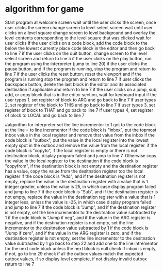 # algorithm for game

Start program at welcome screen
wait until the user clicks the screen, once user clicks the screen change screen to level select screen
wait until user clicks on a level square
change screen to level background and overlay the level contents corresponding to the level square that was clicked
wait for user clicks
if the user clicks on a code block, add the code block to the below the lowest currently place code block in the editor and then go back to line 7
if the user clicks on the quit button, change screen to the level select screen and return to line 5
if the user clicks on the play button, run the program using the interpreter (jump to line 20)
if the user clicks the pause button, and if the program is running, stop the program and return to line 7
if the user clicks the reset button, reset the viewport and if the program is running stop the program and return to line 7
if user clicks the backspace button, delete the last block in the editor and its associated destination if applicable and return to line 7
if the user clicks on a jump, sub, add, or copy block that is in the editor section, wait for keyboard input 
if the user types 1, set register of block to ARG and go back to line 7
if user types 2, set register of the block to THIS and go back to line 7
if user types 3, set register of block to THAT and go back to line 7
if user types 4, set register of block to LOCAL and go back to line 7

#algorithm for interpreter
set the line incrementor to 1
got to the code block at the line = to line incrementor
if the code block is "inbox", put the topmost inbox value in the local register and remove that value from the inbox 
if the code block is "outbox", put the value in the local register into the lowest empty spot in the outbox and remove the value from the local register. 
if the code block is "copyto", if the local register is empty or there is not desitnation block, display program failed and jump to line 7. Otherwise copy the value in the local register to the destination 
if the code block is "copyfrom", if the destination block is not empty and the destination register has a value, copy the value from the desitnation register too the local register
if the code block is "Add", and if the desitnation register is not empty, replace the value in the destination register with a value that is 1 integer greater, unless the value is 25, in which case display program failed and jump to line 7
if the code block is "Sub", and if the desitnation register is not empty, replace the value in the destination register with a value that is 1 integer less, unless the value is -25, in which case display program failed and jump to line 7 
if the code block is "Jump", and if the destination register is not empty, set the line incrementor to the desitnation value subtracted by 1
if the code block is "Jump if neg", and if the value in the ARG register is negative, and if the destination register is not empty, set the line incrementor to the desitnation value subtracted by 1
if the code block is "Jump if zero", and if the value in the ARG register is zero, and if the destination register is not empty, set the line incrementor to the desitnation value subtracted by 1
go back to step 22 and add one to the line intrementor for the next code block unless the next block is null
check if inbox is empty, if not, go to line 29
check if all the outbox values match the expected outbox values, if so display level complete, if not display invalid outbox
return to line 7
